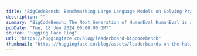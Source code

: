 ```yaml
---
title: "BigCodeBench: Benchmarking Large Language Models on Solving Practical and Challenging Programming Tasks"
description: ""
summary: "BigCodeBench: The Next Generation of HumanEval HumanEval is a reference benchmark for evaluating lar..."
pubDate: "Tue, 18 Jun 2024 00:00:00 GMT"
source: "Hugging Face Blog"
url: "https://huggingface.co/blog/leaderboard-bigcodebench"
thumbnail: "https://huggingface.co/blog/assets/leaderboards-on-the-hub/thumbnail_bigcode.png"
---
```


